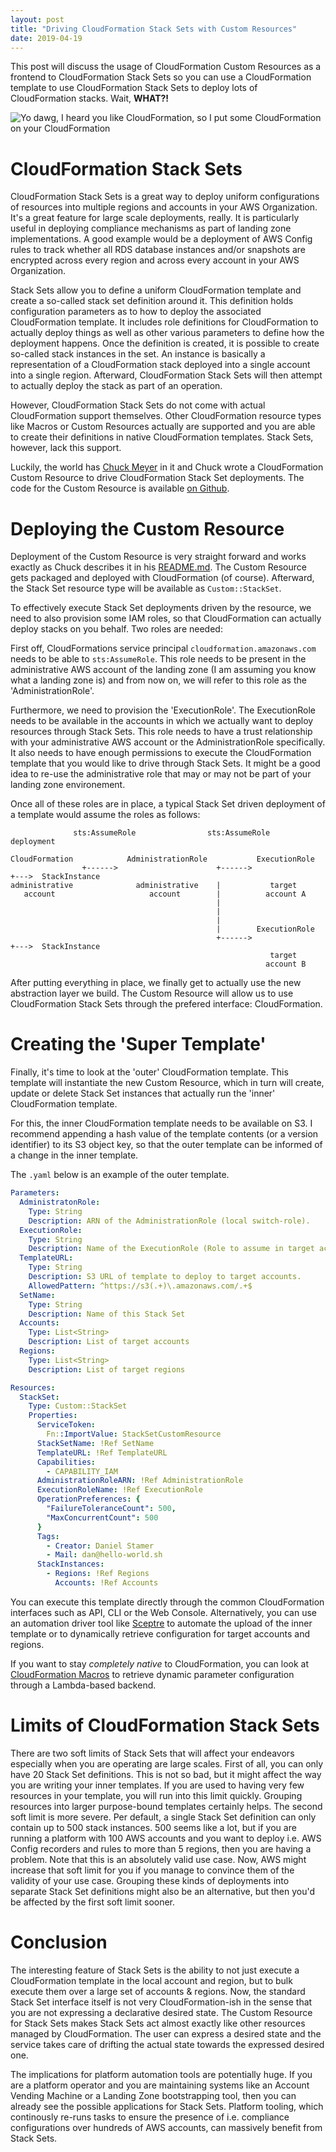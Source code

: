 ```yaml
---
layout: post
title: "Driving CloudFormation Stack Sets with Custom Resources"
date: 2019-04-19
---
```


This post will discuss the usage of CloudFormation Custom Resources as a
frontend to CloudFormation Stack Sets so you can use a CloudFormation template
to use CloudFormation Stack Sets to deploy lots of CloudFormation stacks. Wait,
**WHAT?!**

![Yo dawg, I heard you like CloudFormation, so I put some CloudFormation on your CloudFormation](/assets/images/driving-stack-sets-with-custom-resources/xzibit.jpg)

# CloudFormation Stack Sets

CloudFormation Stack Sets is a great way to deploy uniform configurations of
resources into multiple regions and accounts in your AWS Organization. It's a
great feature for large scale deployments, really. It is particularly useful in
deploying compliance mechanisms as part of landing zone implementations. A good
example would be a deployment of AWS Config rules to track whether all RDS
database instances and/or snapshots are encrypted across every region and
across every account in your AWS Organization.

Stack Sets allow you to define a uniform CloudFormation template and create a
so-called stack set definition around it. This definition holds configuration
parameters as to how to deploy the associated CloudFormation template. It
includes role definitions for CloudFormation to actually deploy things as well
as other various parameters to define how the deployment happens. Once the
definition is created, it is possible to create so-called stack instances in
the set. An instance is basically a representation of a CloudFormation stack
deployed into a single account into a single region. Afterward, CloudFormation
Stack Sets will then attempt to actually deploy the stack as part of an
operation.

However, CloudFormation Stack Sets do not come with actual CloudFormation
support themselves. Other CloudFormation resource types like Macros or Custom
Resources actually are supported and you are able to create their definitions
in native CloudFormation templates. Stack Sets, however, lack this support.

Luckily, the world has [Chuck Meyer](https://twitter.com/chuckm) in it and
Chuck wrote a CloudFormation Custom Resource to drive CloudFormation Stack Set
deployments. The code for the Custom Resource is available [on
Github](https://github.com/awslabs/aws-cloudformation-templates/tree/master/aws/solutions/StackSetsResource).

# Deploying the Custom Resource

Deployment of the Custom Resource is very straight forward and works exactly as
Chuck describes it in his
[README.md](https://github.com/awslabs/aws-cloudformation-templates/blob/master/aws/solutions/StackSetsResource/README.md).
The Custom Resource gets packaged and deployed with CloudFormation (of course).
Afterward, the Stack Set resource type will be available as `Custom::StackSet`.

To effectively execute Stack Set deployments driven by the resource, we need to
also provision some IAM roles, so that CloudFormation can
actually deploy stacks on you behalf. Two roles are needed:

First off, CloudFormations service principal `cloudformation.amazonaws.com`
needs to be able to `sts:AssumeRole`. This role needs to be present in the
administrative AWS account of the landing zone (I am assuming you know what a
landing zone is) and from now on, we will refer to this role as the
'AdministrationRole'.

Furthermore, we need to provision the 'ExecutionRole'. The ExecutionRole needs
to be available in the accounts in which we actually want to deploy resources
through Stack Sets. This role needs to have a trust relationship with your
administrative AWS account or the AdministrationRole specifically. It also
needs to have enough permissions to execute the CloudFormation template that
you would like to drive through Stack Sets. It might be a good idea to re-use
the administrative role that may or may not be part of your landing zone
environement.

Once all of these roles are in place, a typical Stack Set driven deployment of
a template would assume the roles as follows:

```plain
              sts:AssumeRole                sts:AssumeRole          deployment

CloudFormation            AdministrationRole           ExecutionRole
                +------>                      +------>                 +--->  StackInstance
administrative              administrative    |           target
   account                     account        |          account A
                                              |
                                              |
                                              |
                                              |        ExecutionRole
                                              +------>                 +--->  StackInstance
                                                          target
                                                         account B
```

After putting everything in place, we finally get to actually use the new
abstraction layer we build. The Custom Resource will allow us to use
CloudFormation Stack Sets through the prefered interface: CloudFormation.

# Creating the 'Super Template'

Finally, it's time to look at the 'outer' CloudFormation template. This
template will instantiate the new Custom Resource, which in turn will create,
update or delete Stack Set instances that actually run the 'inner'
CloudFormation template.

For this, the inner CloudFormation template needs to be available on S3. I
recommend appending a hash value of the template contents (or a version
identifier) to its S3 object key, so that the outer template can be informed of
a change in the inner template.

The `.yaml` below is an example of the outer template. 

```yaml
Parameters:
  AdministratonRole:
    Type: String
    Description: ARN of the AdministrationRole (local switch-role).
  ExecutionRole:
    Type: String
    Description: Name of the ExecutionRole (Role to assume in target accounts).
  TemplateURL:
    Type: String
    Description: S3 URL of template to deploy to target accounts.
    AllowedPattern: ^https://s3(.+)\.amazonaws.com/.+$
  SetName:
    Type: String
    Description: Name of this Stack Set
  Accounts:
    Type: List<String>
    Description: List of target accounts
  Regions:
    Type: List<String>
    Description: List of target regions

Resources:
  StackSet:
    Type: Custom::StackSet
    Properties:
      ServiceToken:
        Fn::ImportValue: StackSetCustomResource
      StackSetName: !Ref SetName
      TemplateURL: !Ref TemplateURL
      Capabilities:
        - CAPABILITY_IAM
      AdministrationRoleARN: !Ref AdministrationRole
      ExecutionRoleName: !Ref ExecutionRole
      OperationPreferences: {
        "FailureToleranceCount": 500,
        "MaxConcurrentCount": 500
      }
      Tags:
        - Creator: Daniel Stamer
        - Mail: dan@hello-world.sh
      StackInstances:
        - Regions: !Ref Regions
          Accounts: !Ref Accounts
```

You can execute this template directly through the common CloudFormation
interfaces such as API, CLI or the Web Console. Alternatively, you can use an
automation driver tool like [Sceptre](https://github.com/cloudreach/sceptre) to
automate the upload of the inner template or to dynamically retrieve
configuration for target accounts and regions.

If you want to stay _completely native_ to CloudFormation, you can look at
[CloudFormation Macros](/2018/10/19/cloudformation-macros.html) to retrieve
dynamic parameter configuration through a Lambda-based backend.

# Limits of CloudFormation Stack Sets

There are two soft limits of Stack Sets that will affect your endeavors
especially when you are operating are large scales. First of all, you can only
have 20 Stack Set definitions. This is not so bad, but it might affect the way
you are writing your inner templates. If you are used to having very few
resources in your template, you will run into this limit quickly. Grouping
resources into larger purpose-bound templates certainly helps. The second soft
limit is more severe. Per default, a single Stack Set definition can only
contain up to 500 stack instances. 500 seems like a lot, but if you are running
a platform with 100 AWS accounts and you want to deploy i.e. AWS Config recorders
and rules to more than 5 regions, then you are having a problem. Note that this
is an absolutely valid use case. Now, AWS might increase that soft limit for
you if you manage to convince them of the validity of your use case. Grouping
these kinds of deployments into separate Stack Set definitions might also be an
alternative, but then you'd be affected by the first soft limit sooner.

# Conclusion

The interesting feature of Stack Sets is the ability to not just execute a
CloudFormation template in the local account and region, but to bulk execute
them over a large set of accounts & regions. Now, the standard Stack Set
interface itself is not very CloudFormation-ish in the sense that you are not
expressing a declarative desired state. The Custom Resource for Stack Sets
makes Stack Sets act almost exactly like other resources managed by
CloudFormation. The user can express a desired state and the service takes care
of drifting the actual state towards the expressed desired one.

The implications for platform automation tools are potentially huge. If you are
a platform operator and you are maintaining systems like an Account Vending
Machine or a Landing Zone bootstrapping tool, then you can already see the
possible applications for Stack Sets. Platform tooling, which continously
re-runs tasks to ensure the presence of i.e. compliance configurations over
hundreds of AWS accounts, can massively benefit from Stack Sets.

